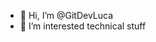 - 👋 Hi, I’m @GitDevLuca
- 👀 I’m interested technical stuff


<!---
GitDevLuca/GitDevLuca is a ✨ special ✨ repository because its `README.md` (this file) appears on your GitHub profile.
You can click the Preview link to take a look at your changes.
--->
